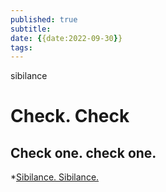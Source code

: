 ```yaml
---
published: true
subtitle: 
date: {{date:2022-09-30}}
tags: 
---
```

sibilance
# Check. Check
## Check one. check one.
*[Sibilance. Sibilance.](https://www.youtube.com/watch?v=EPVL45WkH84&ab_channel=madfoot/)
